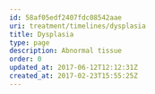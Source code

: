 ```yaml
---
id: 58af05edf2407fdc08542aae
uri: treatment/timelines/dysplasia
title: Dysplasia
type: page
description: Abnormal tissue
order: 0
updated_at: 2017-06-12T12:12:31Z
created_at: 2017-02-23T15:55:25Z
---
```


